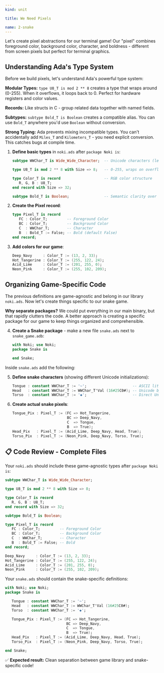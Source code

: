 ```yaml
---
kind: unit

title: We Need Pixels

name: 2-snake
---
```


Let's create pixel abstractions for our terminal game! Our "pixel" combines foreground color, background color, character, and boldness - different from screen pixels but perfect for terminal graphics.

## Understanding Ada's Type System

Before we build pixels, let's understand Ada's powerful type system:

**Modular Types:** `type U8_T is mod 2 ** 8` creates a type that wraps around (0-255). When it overflows, it loops back to 0. Perfect for hardware registers and color values.

**Records:** Like structs in C - group related data together with named fields.

**Subtypes:** `subtype Bold_T is Boolean` creates a compatible alias. You can use `Bold_T` anywhere you'd use `Boolean` without conversion.

**Strong Typing:** Ada prevents mixing incompatible types. You can't accidentally add `Miles_T` and `Kilometers_T` - you need explicit conversion. This catches bugs at compile time.

1. **Define basic types** in `noki.ads` after `package Noki is`:
   ```ada
   subtype WWChar_T is Wide_Wide_Character;  -- Unicode characters (less verbose)
   
   type U8_T is mod 2 ** 8 with Size => 8;   -- 0-255, wraps on overflow
   
   type Color_T is record                    -- RGB color structure
      R, G, B : U8_T;
   end record with Size => 32;
   
   subtype Bold_T is Boolean;                -- Semantic clarity over raw Boolean
   ```

2. **Create the Pixel record**:
   ```ada
   type Pixel_T is record
      FC : Color_T;         -- Foreground Color
      BC : Color_T;         -- Background Color
      C  : WWChar_T;        -- Character
      B  : Bold_T := False; -- Bold (default False)
   end record;
   ```

3. **Add colors for our game**:
   ```ada
   Deep_Navy     : Color_T := (13, 2, 33);
   Hot_Tangerine : Color_T := (255, 122, 24);
   Acid_Lime     : Color_T := (201, 255, 0);
   Neon_Pink     : Color_T := (255, 102, 209);
   ```

## Organizing Game-Specific Code

The previous definitions are game-agnostic and belong in our library `noki.ads`. Now let's create things specific to our snake game.

**Why separate packages?** We could put everything in our main binary, but that rapidly clutters the code. A better approach is creating a specific package for our game to keep things organized and comprehensible.

4. **Create a Snake package** - make a new file `snake.ads` next to `snake_game.adb`:
   ```ada
   with Noki; use Noki;
   package Snake is

   end Snake;
   ```

Inside `snake.ads` add the following:

5. **Define snake characters** (showing different Unicode initializations):
   ```ada
   Tongue : constant WWChar_T := '~';                     -- ASCII literal
   Head   : constant WWChar_T := WWChar_T'Val (16#25C0#); -- Unicode by hex value
   Torso  : constant WWChar_T := '◆';                     -- Direct Unicode paste
   ```

6. **Create actual snake pixels**:
   ```ada
   Tongue_Pix : Pixel_T := (FC => Hot_Tangerine, 
                            BC => Deep_Navy, 
                            C  => Tongue, 
                            B  => True);  
   Head_Pix   : Pixel_T := (Acid_Lime, Deep_Navy, Head, True);
   Torso_Pix  : Pixel_T := (Neon_Pink, Deep_Navy, Torso, True);
   ```

## 📋 **Code Review - Complete Files**

Your `noki.ads` should include these game-agnostic types after `package Noki is`:

```ada
subtype WWChar_T is Wide_Wide_Character;

type U8_T is mod 2 ** 8 with Size => 8;

type Color_T is record
   R, G, B : U8_T;
end record with Size => 32;

subtype Bold_T is Boolean;

type Pixel_T is record
   FC : Color_T;         -- Foreground Color
   BC : Color_T;         -- Background Color
   C  : WWChar_T;        -- Character
   B  : Bold_T := False; -- Bold
end record;

Deep_Navy     : Color_T := (13, 2, 33);
Hot_Tangerine : Color_T := (255, 122, 24);
Acid_Lime     : Color_T := (201, 255, 0);
Neon_Pink     : Color_T := (255, 102, 209);
```

Your `snake.ads` should contain the snake-specific definitions:

```ada
with Noki; use Noki;
package Snake is

   Tongue : constant WWChar_T := '~';
   Head   : constant WWChar_T := WWChar_T'Val (16#25C0#);
   Torso  : constant WWChar_T := '◆';

   Tongue_Pix : Pixel_T := (FC => Hot_Tangerine, 
                            BC => Deep_Navy, 
                            C  => Tongue, 
                            B  => True);
   Head_Pix   : Pixel_T := (Acid_Lime, Deep_Navy, Head, True);
   Torso_Pix  : Pixel_T := (Neon_Pink, Deep_Navy, Torso, True);

end Snake;
```

✅ **Expected result:** Clean separation between game library and snake-specific code!